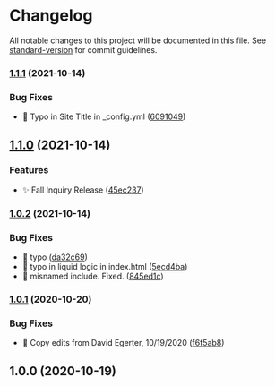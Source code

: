 # Changelog

All notable changes to this project will be documented in this file. See [standard-version](https://github.com/conventional-changelog/standard-version) for commit guidelines.

### [1.1.1](https://github.com/ucsc/site-inquiry/compare/v1.1.0...v1.1.1) (2021-10-14)


### Bug Fixes

* :bug: Typo in Site Title in _config.yml ([6091049](https://github.com/ucsc/site-inquiry/commit/60910493d9c35a54d1e951ddfdb4565563607525))

## [1.1.0](https://github.com/ucsc/site-inquiry/compare/v1.0.2...v1.1.0) (2021-10-14)


### Features

* :sparkles: Fall  Inquiry Release ([45ec237](https://github.com/ucsc/site-inquiry/commit/45ec237572880e97d1170967600eb3ce8c8ae03e))

### [1.0.2](https://github.com/ucsc/site-inquiry/compare/v1.0.1...v1.0.2) (2021-10-14)


### Bug Fixes

* :bug: typo ([da32c69](https://github.com/ucsc/site-inquiry/commit/da32c6976f9334c08b65344e4eb894dfb6e34eba))
* :bug: typo in liquid logic in index.html ([5ecd4ba](https://github.com/ucsc/site-inquiry/commit/5ecd4baef080bbc00a42ebec9eea58304f0b03fc))
* :construction: misnamed include. Fixed. ([845ed1c](https://github.com/ucsc/site-inquiry/commit/845ed1c16140f76a9762fe3fc66fc4c7c0b0ec27))

### [1.0.1](https://github.com/ucsc/site-inquiry/compare/v1.0.0...v1.0.1) (2020-10-20)


### Bug Fixes

* :bug: Copy edits from David Egerter, 10/19/2020 ([f6f5ab8](https://github.com/ucsc/site-inquiry/commit/f6f5ab805d00b708a8b8ff6636e16b67af2c53d2))

## 1.0.0 (2020-10-19)

